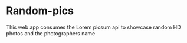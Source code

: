 # Random-pics
This web app consumes the Lorem picsum api to showcase random HD photos and the photographers name 
